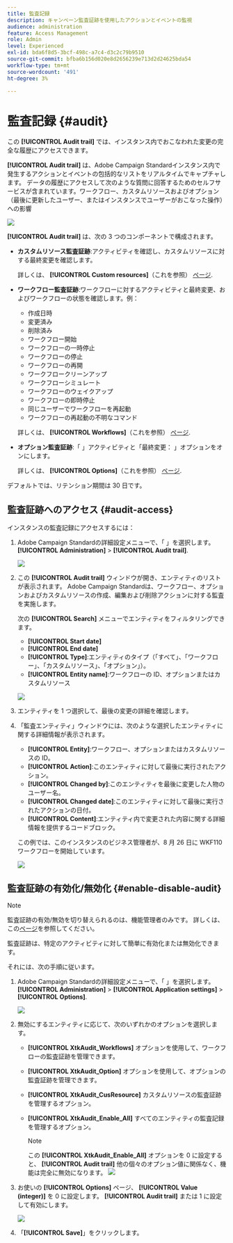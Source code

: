 ```yaml
---
title: 監査記録
description: キャンペーン監査証跡を使用したアクションとイベントの監視
audience: administration
feature: Access Management
role: Admin
level: Experienced
exl-id: bda6f8d5-3bcf-498c-a7c4-d3c2c79b9510
source-git-commit: bfba6b156d020e8d2656239e713d2d24625bda54
workflow-type: tm+mt
source-wordcount: '491'
ht-degree: 3%

---
```


# 監査記録 {#audit}

この **[!UICONTROL Audit trail]** では、インスタンス内でおこなわれた変更の完全な履歴にアクセスできます。

**[!UICONTROL Audit trail]** は、Adobe Campaign Standardインスタンス内で発生するアクションとイベントの包括的なリストをリアルタイムでキャプチャします。 データの履歴にアクセスして次のような質問に回答するためのセルフサービスが含まれています。ワークフロー、カスタムリソースおよびオプション（最後に更新したユーザー、またはインスタンスでユーザーがおこなった操作）への影響

![](assets/audit-trail.png)

**[!UICONTROL Audit trail]** は、次の 3 つのコンポーネントで構成されます。

* **カスタムリソース監査証跡**:アクティビティを確認し、カスタムリソースに対する最終変更を確認します。

   詳しくは、 **[!UICONTROL Custom resources]**（これを参照） [ページ](../../developing/using/key-steps-to-add-a-resource.md).

* **ワークフロー監査証跡**:ワークフローに対するアクティビティと最終変更、およびワークフローの状態を確認します。例：

   * 作成日時
   * 変更済み
   * 削除済み
   * ワークフロー開始
   * ワークフローの一時停止
   * ワークフローの停止
   * ワークフローの再開
   * ワークフロークリーンアップ
   * ワークフローシミュレート
   * ワークフローのウェイクアップ
   * ワークフローの即時停止
   * 同じユーザーでワークフローを再起動
   * ワークフローの再起動の不明なコマンド

   詳しくは、 **[!UICONTROL Workflows]**（これを参照） [ページ](../../automating/using/get-started-workflows.md).

* **オプション監査証跡**:「 」アクティビティと「最終変更： 」オプションをオンにします。

   詳しくは、 **[!UICONTROL Options]**（これを参照） [ページ](../../administration/using/about-campaign-standard-settings.md).

デフォルトでは、リテンション期間は 30 日です。

## 監査証跡へのアクセス {#audit-access}

インスタンスの監査記録にアクセスするには：

1. Adobe Campaign Standardの詳細設定メニューで、「 」を選択します。 **[!UICONTROL Administration]** > **[!UICONTROL Audit trail]**.

   ![](assets/audit-trail.png)

1. この **[!UICONTROL Audit trail]** ウィンドウが開き、エンティティのリストが表示されます。 Adobe Campaign Standardは、ワークフロー、オプションおよびカスタムリソースの作成、編集および削除アクションに対する監査を実施します。

   次の **[!UICONTROL Search]** メニューでエンティティをフィルタリングできます。

   * **[!UICONTROL Start date]**
   * **[!UICONTROL End date]**
   * **[!UICONTROL Type]**:エンティティのタイプ（「すべて」、「ワークフロー」、「カスタムリソース」、「オプション」）。
   * **[!UICONTROL Entity name]**:ワークフローの ID、オプションまたはカスタムリソース

   ![](assets/audit-trail_2.png)

1. エンティティを 1 つ選択して、最後の変更の詳細を確認します。

1. 「監査エンティティ」ウィンドウには、次のような選択したエンティティに関する詳細情報が表示されます。

   * **[!UICONTROL Entity]**:ワークフロー、オプションまたはカスタムリソースの ID。
   * **[!UICONTROL Action]**:このエンティティに対して最後に実行されたアクション。
   * **[!UICONTROL Changed by]**:このエンティティを最後に変更した人物のユーザー名。
   * **[!UICONTROL Changed date]**:このエンティティに対して最後に実行されたアクションの日付。
   * **[!UICONTROL Content]**:エンティティ内で変更された内容に関する詳細情報を提供するコードブロック。

   この例では、このインスタンスのビジネス管理者が、8 月 26 日に WKF110 ワークフローを開始しています。

   ![](assets/audit-trail_3.png)

## 監査証跡の有効化/無効化 {#enable-disable-audit}

>[!NOTE]
>
> 監査証跡の有効/無効を切り替えられるのは、機能管理者のみです。 詳しくは、この[ページ](../../administration/using/users-management.md#functional-administrators)を参照してください。

監査証跡は、特定のアクティビティに対して簡単に有効化または無効化できます。

それには、次の手順に従います。

1. Adobe Campaign Standardの詳細設定メニューで、「 」を選択します。 **[!UICONTROL Administration]** > **[!UICONTROL Application settings]** > **[!UICONTROL Options]**.

   ![](assets/audit-trail_4.png)

1. 無効にするエンティティに応じて、次のいずれかのオプションを選択します。

   * **[!UICONTROL XtkAudit_Workflows]** オプションを使用して、ワークフローの監査証跡を管理できます。
   * **[!UICONTROL XtkAudit_Option]** オプションを使用して、オプションの監査証跡を管理できます。
   * **[!UICONTROL XtkAudit_CusResource]** カスタムリソースの監査証跡を管理するオプション。
   * **[!UICONTROL XtkAudit_Enable_All]** すべてのエンティティの監査記録を管理するオプション。

      >[!NOTE]
      >
      >この **[!UICONTROL XtkAudit_Enable_All]** オプションを 0 に設定すると、 **[!UICONTROL Audit trail]** 他の個々のオプション値に関係なく、機能は完全に無効になります。
   ![](assets/audit-trail_5.png)

1. お使いの **[!UICONTROL Options]** ページ、 **[!UICONTROL Value (integer)]** を 0 に設定します。 **[!UICONTROL Audit trail]** または 1 に設定して有効にします。

   ![](assets/audit-trail_6.png)

1. 「**[!UICONTROL Save]**」をクリックします。
